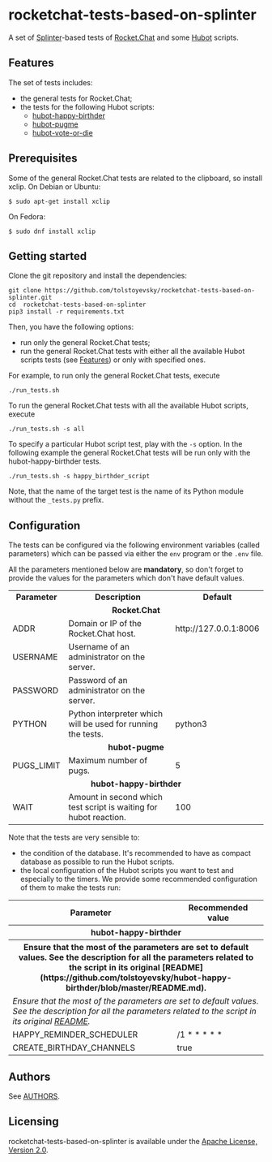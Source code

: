 # rocketchat-tests-based-on-splinter

A set of [Splinter](https://splinter.readthedocs.io/en/latest/)-based tests of [Rocket.Chat](https://rocket.chat) and some [Hubot](https://hubot.github.com/) scripts.

## Features

The set of tests includes:
* the general tests for Rocket.Chat;
* the tests for the following Hubot scripts:
  * [hubot-happy-birthder](https://github.com/tolstoyevsky/hubot-happy-birthder)
  * [hubot-pugme](https://github.com/tolstoyevsky/hubot-pugme)
  * [hubot-vote-or-die](https://github.com/tolstoyevsky/hubot-vote-or-die)

## Prerequisites

Some of the general Rocket.Chat tests are related to the clipboard, so install xclip.
On Debian or Ubuntu:
```
$ sudo apt-get install xclip
```

On Fedora:
```
$ sudo dnf install xclip
```

## Getting started

Clone the git repository and install the dependencies:

```
git clone https://github.com/tolstoyevsky/rocketchat-tests-based-on-splinter.git
cd  rocketchat-tests-based-on-splinter
pip3 install -r requirements.txt
```

Then, you have the following options:
* run only the general Rocket.Chat tests;
* run the general Rocket.Chat tests with either all the available Hubot scripts tests (see [Features](#features)) or only with specified ones.

For example, to run only the general Rocket.Chat tests, execute

```
./run_tests.sh
```

To run the general Rocket.Chat tests with all the available Hubot scripts, execute

```
./run_tests.sh -s all
```

To specify a particular Hubot script test, play with the `-s` option. In the following example the general Rocket.Chat tests will be run only with the hubot-happy-birthder tests.

```
./run_tests.sh -s happy_birthder_script
```

Note, that the name of the target test is the name of its Python module without the `_tests.py` prefix.

## Configuration

The tests can be configured via the following environment variables (called parameters) which can be passed via either the `env` program or the `.env` file.

All the parameters mentioned below are **mandatory**, so don't forget to provide the values for the parameters which don't have default values.

<table>
  <tr>
    <td align="center"><b>Parameter</b></td>
    <td align="center"><b>Description</b></td>
    <td align="center"><b>Default</b></td>
  </tr>
  <tr>
    <td align="center" colspan="3"><b>Rocket.Chat</b></td>
  </tr>
  <tr>
    <td>ADDR</td>
    <td>Domain or IP of the Rocket.Chat host.</td>
    <td>http://127.0.0.1:8006</td>
  </tr>
  <tr>
    <td>USERNAME</td>
    <td>Username of an administrator on the server.</td>
    <td></td>
  </tr>
  <tr>
    <td>PASSWORD</td>
    <td>Password of an administrator on the server.</td>
    <td></td>
  </tr>
  <tr>
    <td>PYTHON</td>
    <td>Python interpreter which will be used for running the tests.</td>
    <td>python3</td>
  </tr>
  <tr>
    <td align="center" colspan="3"><b>hubot-pugme</b></td>
  </tr>
  <tr>
    <td>PUGS_LIMIT</td>
    <td>Maximum number of pugs.</td>
    <td>5</td>
  </tr>
  <tr>
    <td align="center" colspan="3"><b>hubot-happy-birthder</b></td>
  </td>
  <tr>
    <td>WAIT</td>
    <td>Amount in second which test script is waiting for hubot reaction.</td>
    <td>100</td>
  </tr>
</table>

Note that the tests are very sensible to:
- the condition of the database. It's recommended to have as compact database as possible to run the Hubot scripts.
- the local configuration of the Hubot scripts you want to test and especially to the timers. We provide some recommended configuration of them to make the tests run:

<table>
  <tr>
    <th align="center">Parameter</th>
    <th align="center">Recommended value</th>
  </tr>
  <tr>
    <th align="center" colspan="3">hubot-happy-birthder</th>
  </tr>
  <tr>
    <th align="center" colspan="3">Ensure that the most of the parameters are set to default values. See the description for all the parameters related to the script in its original [README](https://github.com/tolstoyevsky/hubot-happy-birthder/blob/master/README.md).</th>
  </tr>
  <tr>
    <td colspan="3"><i>Ensure that the most of the parameters are set to default values. See the description for all the parameters related to the script in its original <a href="https://github.com/tolstoyevsky/hubot-happy-birthder/blob/master/README.md">README</a>.</i></td>
  </tr>
  <tr>
    <td>HAPPY_REMINDER_SCHEDULER</td>
    <td>/1 * * * * *</td>
  </tr>
  <tr>
    <td>CREATE_BIRTHDAY_CHANNELS</td>
    <td>true</td>
  </tr>
</table>

## Authors

See [AUTHORS](AUTHORS.md).

## Licensing

rocketchat-tests-based-on-splinter is available under the [Apache License, Version 2.0](LICENSE).
